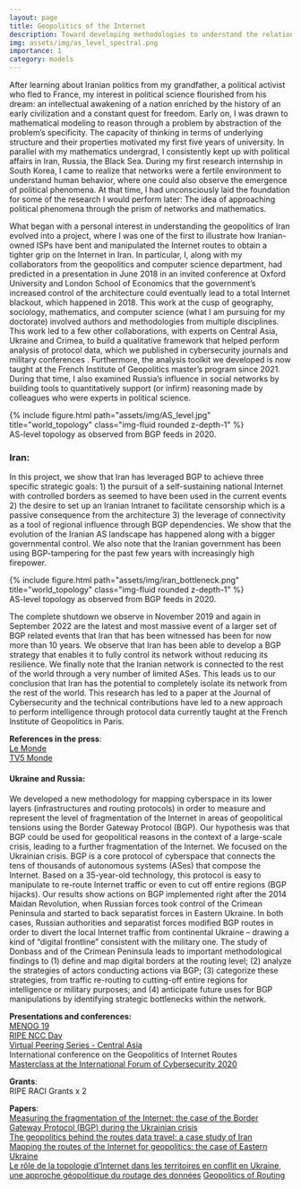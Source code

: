 ```yaml
---
layout: page
title: Geopolitics of the Internet
description: Toward developing methodologies to understand the relationship between the Internet and people.
img: assets/img/as_level_spectral.png
importance: 1
category: models
---
```


After learning about Iranian politics from my grandfather, a political activist who fled to France, my interest in political science flourished from his dream: an intellectual awakening of a nation enriched by the history of an early civilization and a constant quest for freedom. Early on, I was drawn to mathematical modeling to reason through a problem by abstraction of the problem’s specificity. The capacity of thinking in terms of underlying structure and their properties motivated my first five years of university. In parallel with my mathematics undergrad, I consistently kept up with political affairs in Iran, Russia, the Black Sea. During my first research internship in South Korea, I came to realize that networks were a fertile environment to understand human behavior, where one could also observe the emergence of political phenomena. At that time, I had unconsciously laid the foundation for some of the research I would perform later: The idea of approaching political phenomena through the prism of networks and mathematics.

What began with a personal interest in understanding the geopolitics of Iran evolved into a project, where I was one of the first to illustrate how Iranian-owned ISPs have bent and manipulated the Internet routes to obtain a tighter grip on the Internet in Iran. In particular, I, along with my collaborators from the geopolitics and computer science department, had predicted in a presentation in June 2018 in an invited conference at Oxford University and London School of Economics that the government’s increased control of the architecture could eventually lead to a total Internet blackout, which happened in 2018. This work at the cusp of geography, sociology, mathematics, and computer science (what I am pursuing for my doctorate) involved authors and methodologies from multiple disciplines. This work led to a few other collaborations, with experts on Central Asia, Ukraine and Crimea, to build a qualitative framework that helped perform analysis of protocol data, which we published in cybersecurity journals and military conferences . Furthermore, the analysis toolkit we developed is now taught at the French Institute of Geopolitics master’s program since 2021. During that time, I also examined Russia’s influence in social networks by building tools to quantitatively support (or infirm) reasoning made by colleagues who were experts in political science.  


<div class="row">
    <div class="col-sm mt-3 mt-md-0">
        {% include figure.html path="assets/img/AS_level.jpg" title="world_topology" class="img-fluid rounded z-depth-1" %}
    </div>
</div>
<div class="caption">
  AS-level topology as observed from BGP feeds in 2020.
</div>


### Iran:

In this project, we show that Iran has leveraged BGP to achieve three specific strategic goals: 1) the pursuit of a self-sustaining national Internet with controlled borders as seemed to have been used in the current events 2) the desire to set up an Iranian Intranet to facilitate censorship which is a passive consequence from the architecture 3) the leverage of connectivity as a tool of regional influence through BGP dependencies. We show that the evolution of the Iranian AS landscape has happened along with a bigger governmental control.
We also note that the Iranian government has been using BGP-tampering for the past few years with increasingly high firepower.
<div class="row">
    <div class="col-sm mt-3 mt-md-0">
        {% include figure.html path="assets/img/iran_bottleneck.png" title="world_topology" class="img-fluid rounded z-depth-1" %}
    </div>
</div>
<div class="caption">
  AS-level topology as observed from BGP feeds in 2020.
</div>

The complete shutdown we observe in November 2019 and again in September 2022 are the latest and most massive event of a larger set of BGP related events that Iran that has been witnessed has been for now more than 10 years. We observe that Iran has been able to develop a BGP strategy that enables it to fully control its network without reducing its resilience. We finally note that the Iranian network is connected to the rest of the world through a very number of limited ASes. This leads us to our conclusion that Iran has the potential to completely isolate its network from the rest of the world. This research has led to a paper at the Journal of Cybersecurity and the technical contributions have led to a new approach to perform intelligence through protocol data currently taught at the French Institute of Geopolitics in Paris.

**References in the press**:<br>
 <a href="https://www.lemonde.fr/pixels/article/2019/11/20/internet-coupe-en-iran-le-niveau-de-sophistication-de-ce-blocage-est-une-premiere_6019883_4408996.html">Le Monde</a> <br>
<a href ="https://t.co/rsmSHvLoac">TV5 Monde</a>

#### Ukraine and Russia:

We developed a new methodology for mapping cyberspace in its lower layers
(infrastructures and routing protocols) in order to measure and represent the level
of fragmentation of the Internet in areas of geopolitical tensions using the Border
Gateway Protocol (BGP). Our hypothesis was that BGP could be used for geopolitical
reasons in the context of a large-scale crisis, leading to a further fragmentation of the
Internet. We focused on the Ukrainian crisis.
BGP is a core protocol of cyberspace that connects the tens of thousands of autonomous
systems (ASes) that compose the Internet. Based on a 35-year-old technology, this
protocol is easy to manipulate to re-route Internet traffic or even to cut off entire
regions (BGP hijacks). Our results show actions on BGP implemented right after
the 2014 Maidan Revolution, when Russian forces took control of the Crimean
Peninsula and started to back separatist forces in Eastern Ukraine. In both cases,
Russian authorities and separatist forces modified BGP routes in order to divert the
local Internet traffic from continental Ukraine – drawing a kind of “digital frontline”
consistent with the military one. The study of Donbass and of the Crimean Peninsula
leads to important methodological findings to (1) define and map digital borders at
the routing level; (2) analyze the strategies of actors conducting actions via BGP;
(3) categorize these strategies, from traffic re-routing to cutting-off entire regions for
intelligence or military purposes; and (4) anticipate future uses for BGP manipulations
by identifying strategic bottlenecks within the network.




**Presentations and conferences:** <br>
<a href="https://www.menog.org/meetings/menog-19/agenda/loqman-salamatian/">MENOG 19</a><br>
<a href="https://www.ripe.net/participate/meetings/regional-meetings/ripe-ncc-day-moscow/loqman-salamatian">RIPE NCC Day</a><br>
<a href="https://nog.fi/meeting/2022.06/ripe-ncc-update.pdf">Virtual Peering Series - Central Asia</a><br>
International conference on the Geopolitics of Internet Routes<br>
<a href="https://app.swapcard.com/widget/event/fic-2020/planning/UGxhbm5pbmdfOTM4ODE="> Masterclass at the International Forum of Cybersecurity 2020</a>

**Grants**: <br>
RIPE RACI Grants x 2

**Papers**: <br>
<a href="https://scholar.google.com/citations?view_op=view_citation&hl=fr&user=wfIuIdMAAAAJ&citation_for_view=wfIuIdMAAAAJ:9yKSN-GCB0IC">Measuring the fragmentation of the Internet: the case of the Border Gateway Protocol (BGP) during the Ukrainian crisis</a><br>
<a href="https://scholar.google.com/citations?view_op=view_citation&hl=fr&user=wfIuIdMAAAAJ&citation_for_view=wfIuIdMAAAAJ:d1gkVwhDpl0C">The geopolitics behind the routes data travel: a case study of Iran</a><br>
<a href="https://scholar.google.com/citations?view_op=view_citation&hl=fr&user=wfIuIdMAAAAJ&citation_for_view=wfIuIdMAAAAJ:IjCSPb-OGe4C">Mapping the routes of the Internet for geopolitics: the case of Eastern Ukraine</a><br>
<a href="https://scholar.google.com/citations?view_op=view_citation&hl=fr&user=wfIuIdMAAAAJ&citation_for_view=wfIuIdMAAAAJ:UeHWp8X0CEIC">Le rôle de la topologie d’Internet dans les territoires en conflit en Ukraine, une approche géopolitique du routage des données</a>
<a href="https://scholar.google.com/citations?view_op=view_citation&hl=fr&user=wfIuIdMAAAAJ&citation_for_view=wfIuIdMAAAAJ:Tyk-4Ss8FVUC">Geopolitics of Routing</a>
